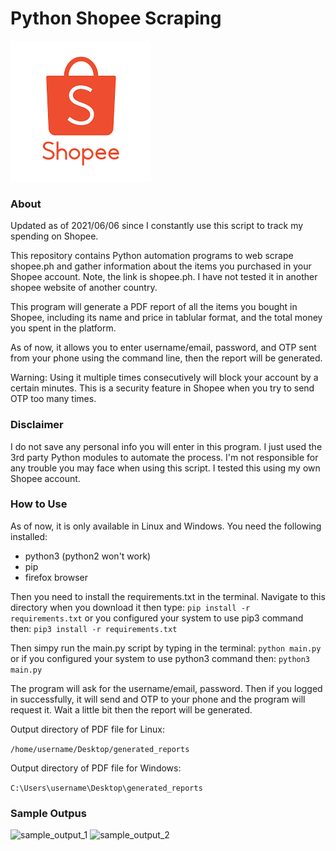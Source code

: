 # Python Shopee Scraping

![Shopee-Logo](/shopee_logo.png?raw=true)

### About
Updated as of 2021/06/06 since I constantly use this script to track my spending
on Shopee.

This repository contains Python automation programs to web scrape shopee.ph 
and gather information about the items you purchased in your Shopee account. 
Note, the link is  shopee.ph. I have not tested it in another shopee website
of another country.

This program will generate a PDF report of all the items you bought in Shopee,
including its name and price in tablular format, and the total money you spent 
in the platform.

As of now, it allows you to enter username/email, password, and OTP sent from 
your phone using the command line, then the report will be generated.

Warning: Using it multiple times consecutively will block your account by a certain minutes. 
This is a security feature in Shopee when you try to send OTP too many times.

### Disclaimer
I do not save any personal info you will enter in this program. I just used
the 3rd party Python modules to automate the process. I'm not responsible for
any trouble you may face when using this script. I tested this using my own
Shopee account. 

### How to Use 
As of now, it is only available in Linux and Windows. 
You need the following installed:
* python3 (python2 won't work)
* pip
* firefox browser

Then you need to install the requirements.txt in the terminal. Navigate to
this directory when you download it then type:
```pip install -r requirements.txt```
or you configured your system to use pip3 command then:
```pip3 install -r requirements.txt```

Then simpy run the main.py script by typing in the terminal:
```python main.py```
or if you configured your system to use python3 command then:
```python3 main.py```

The program will ask for the username/email, password. Then if you logged in
successfully, it will send and OTP to your phone and the program will request it. Wait a little bit then the report will be generated.

Output directory of PDF file for Linux:

```/home/username/Desktop/generated_reports```

Output directory of PDF file for Windows:

```C:\Users\username\Desktop\generated_reports```

### Sample Outpus

![sample_output_1](/sample_output_1.png?raw=true)
![sample_output_2](/sample_output_2.png?raw=true)
